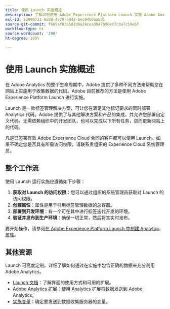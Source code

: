 ```yaml
---
title: 使用 Launch 实施概述
description: 了解如何使用 Adobe Experience Platform Launch 实施 Adobe Analytics
exl-id: 52990731-8a68-4779-ad42-6ec94b0aabd1
source-git-commit: f669af03a502d8a24cea3047b96ec7cba7c59e6f
workflow-type: ht
source-wordcount: '298'
ht-degree: 100%

---
```


# 使用 Launch 实施概述

在 Adobe Analytics 的整个生命周期中，Adobe 提供了多种不同方法来帮助您在网站上实施用于收集数据的代码。Adobe 目前推荐的方法是使用 Adobe Experience Platform Launch 进行实施。

Launch 是一款标签管理解决方案，可让您在满足其他标记要求的同时部署 Analytics 代码。Adobe 提供了与其他解决方案和产品的集成，并允许您部署自定义代码。无需依赖组织中的开发团队，也可以完成以下所有任务，进而更新网站上的代码。

凡是已签署有效 Adobe Experience Cloud 合同的客户都可以使用 Launch。如果不确定您是否具有所需访问权限，请联系贵组织的 Experience Cloud 系统管理员。

## 整个工作流

使用 Launch 运行实施应遵循如下步骤：

1. **获取对 Launch 的访问权限**：您可以通过组织的系统管理员获取对 Launch 的访问权限。
2. **创建属性**：属性是用于引用标签管理数据的总容器。
3. **部署到开发环境**：有一个可在其中进行标签迭代开发的环境。
4. **验证并发布到生产环境**：确保一切正常，然后将其实时发布。

要开始操作，请参阅[在 Adobe Experience Platform Launch 中创建 Analytics 属性](create-analytics-property.md)。

## 其他资源

Launch 可高度定制。详细了解如何通过在实施中包含正确的数据来充分利用 Adobe Analytics。

* [Launch 文档](https://experienceleague.adobe.com/docs/launch/using/overview.html?lang=zh-Hans)：了解界面的使用方式和可用的扩展。
* [Adobe Analytics 扩展](https://experienceleague.adobe.com/docs/launch/using/extensions-ref/adobe-extension/analytics-extension/overview.html?lang=zh-Hans)：使用 Analytics 扩展将数据发送到 Adobe Analytics。
* [实施变量](../vars/overview.md)：确定要发送到数据收集服务器的变量。

